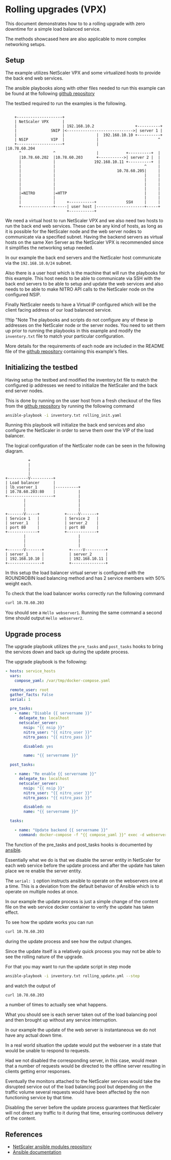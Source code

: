 # Rolling upgrades (VPX)

This document demonstrates how to to a rolling upgrade with zero
downtime for a simple load balanced service.

The methods showcased here are also applicable to more complex
networking setups.

## Setup

The example utilizes NetScaler VPX and some virtualized hosts to provide
the back end web services.

The ansible playbooks along with other files needed to run this example
can be found at the following [github
repository](https://github.com/citrix/netscaler-rolling-updates-vpx-example)

The testbed required to run the examples is the following.

```

    +--------------------+
    | NetScaler VPX      |
    |                    | 192.168.10.2                  +----------+
    |               SNIP |<----------------------------->| server 1 |
    |                    |              |  192.168.10.10 +----------+
    | NSIP          VIP  |              |                          ^
    +--------------------+              |                          |10.78.60.204
      ^              ^                  |            +----------+  |
      |10.78.60.202  |10.78.60.203      +----------->| server 2 |  |
      |              |                 192.168.10.11 +----------+  |
      |              |                                       ^     |
      |              |                           10.78.60.205|     |
      |              |                                       |     |
      |              |                                       |     |
      |              |                                       |     |
      |              |                                       |     |
      |=NITRO        |=HTTP                                  |     |
      |              |                                       |     |
      |              |     +-----------+             SSH     |     |
      +--------------+-----| user host |---------------------+-----+
                           +-----------+
```

We need a virtual host to run NetScaler VPX and we also need two hosts
to run the back end web services. These can be any kind of hosts, as
long as it is possible for the NetScaler node and the web server nodes
to communicate via a specified subnet. Having the backend servers as
virtual hosts on the same Xen Server as the NetScaler VPX is recommended
since it simplifies the networking setup needed.

In our example the back end servers and the NetScaler host communicate
via the `192.168.10.0/24` subnet.

Also there is a user host which is the machine that will run the
playbooks for this example. This host needs to be able to communicate
via SSH with the back end servers to be able to setup and update the web
services and also needs to be able to make NITRO API calls to the
NetScaler node on the configured NSIP.

Finally NetScaler needs to have a Virtual IP configured which will be
the client facing address of our load balanced service.

!!!tip "Note
		The playbooks and scripts do not configure any of these ip addresses on the NetScaler node or the server nodes. You need to set them up prior to running the playbooks in this example and modify the `inventory.txt` file to match your particular configuration.

More details for the requirements of each node are included in the
README file of the [github
repository](https://github.com/citrix/netscaler-rolling-updates-vpx-example)
containing this example's files.

## Initializing the testbed

Having setup the testbed and modified the inventory.txt file to match
the configured ip addresses we need to initialize the NetScaler and the
back end server nodes.

This is done by running on the user host from a fresh checkout of the
files from the [github
repository](https://github.com/citrix/netscaler-rolling-updates-vpx-example)
by running the following command

```bash
ansible-playbook -i inventory.txt rolling_init.yaml
```

Running this playbook will initialize the back end services and also
configure the NetScaler in order to serve them over the VIP of the load
balancer.

The logical configuration of the NetScaler node can be seen in the
following diagram.

```
          +
          |
          |
          |
+---------V----------+
| Load balancer      |
| lb_vserver_1       |----------+
| 10.78.60.203:80    |          |
+--------------------+          |
        |                       |
        |                       |
        |                       |
+-------V-----+           +-----V-------+
| Service 1   |           | Service 2   |
| server_1    |           | server_2    |
| port 80     |           | port 80     |
+-------------+           +-------------+
        |                       |
        |                       |
        |                       |
+-------V-------+           +-----V---------+
| server_1      |           | server_2      |
| 192.168.10.10 |           | 192.168.10.11 |
+---------------+           +---------------+
```

In this setup the load balancer virtual server is configured with the
ROUNDROBIN load balancing method and has 2 service members with 50%
weight each.

To check that the load balancer works correctly run the following
command

```bash
curl 10.78.60.203
```

You should see a `Hello webserver1`. Running the same command a second
time should output `Hello webserver2`.

## Upgrade process

The upgrade playbook utilizes the `pre_tasks` and `post_tasks` hooks to
bring the services down and back up during the update process.

The upgrade playbook is the following:

```yaml
- hosts: service_hosts
  vars:
    compose_yaml: /var/tmp/docker-compose.yaml

  remote_user: root
  gather_facts: False
  serial: 1

  pre_tasks:
    - name: "Disable {{ servername }}"
      delegate_to: localhost
      netscaler_server:
        nsip: "{{ nsip }}"
        nitro_user: "{{ nitro_user }}"
        nitro_pass: "{{ nitro_pass }}"

        disabled: yes

        name: "{{ servername }}"

  post_tasks:

    - name: "Re enable {{ servername }}"
      delegate_to: localhost
      netscaler_server:
        nsip: "{{ nsip }}"
        nitro_user: "{{ nitro_user }}"
        nitro_pass: "{{ nitro_pass }}"

        disabled: no
        name: "{{ servername }}"

  tasks:

    - name: "Update backend {{ servername }}"
      command: docker-compose -f "{{ compose_yaml }}" exec -d webserver bash -c "echo 'hello updated {{ servername }}' > /app/content.txt"
```

The function of the pre\_tasks and post\_tasks hooks is documented by
[ansible](https://docs.ansible.com/ansible/playbooks_roles.html).

Essentially what we do is that we disable the server entity in NetScaler
for each web service before the update process and after the update has
taken place we re enable the server entity.

The `serial: 1` option instructs ansible to operate on the webservers
one at a time. This is a deviation from the default behavior of Ansible
which is to operate on multiple nodes at once.

In our example the update process is just a simple change of the content
file on the web service docker container to verify the update has taken
effect.

To see how the update works you can run

```bash
curl 10.78.60.203
```

during the update process and see how the output changes.

Since the update itself is a relatively quick process you may not be
able to see the rolling nature of the upgrade.

For that you may want to run the update script in step mode

```bash
ansible-playbook -i inventory.txt rolling_update.yml --step
```

and watch the output of

```bash
curl 10.78.60.203
```

a number of times to actually see what happens.

What you should see is each server taken out of the load balancing pool
and then brought up without any service interruption.

In our example the update of the web server is instantaneous we do not
have any actual down time.

In a real world situation the update would put the webserver in a state
that would be unable to respond to requests.

Had we not disabled the corresponding server, in this case, would mean
that a number of requests would be directed to the offline server
resulting in clients getting error responses.

Eventually the monitors attached to the NetScaler services would take
the disrupted service out of the load balancing pool but depending on
the traffic volume several requests would have been affected by the non
functioning service by that time.

Disabling the server before the update process guarantees that NetScaler
will not direct any traffic to it during that time, ensuring continuous
delivery of the content.

## References

* [NetScaler ansible modules repository](https://github.com/citrix/netscaler-ansible-modules)
* [Ansible documentation](https://docs.ansible.com/ansible/index.html)
